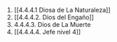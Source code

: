 
1. [[4.4.4.1 Diosa de La Naturaleza]]
2. [[4.4.4.2. Dios del Engaño]]
3. 4.4.4.3. Dios de La Muerte
4. [[4.4.4.4. Jefe nivel 4]]
